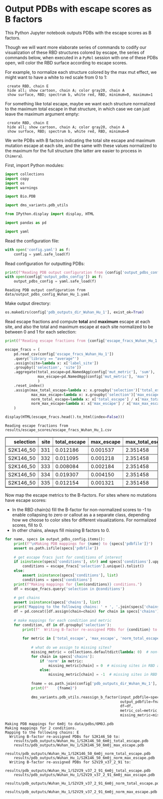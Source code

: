 # Output PDBs with escape scores as B factors
This Python Jupyter notebook outputs PDBs with the escape scores as B factors.

Though we will want more elaborate series of commands to codify our visualization of these RBD structures colored by escape, the series of commands below, when executed in a `PyMol` session with one of these PDBs open, will color the RBD surface according to escape scores.

For example, to normalize each structure colored by the max mut effect, we might want to have a white to red scale from 0 to 1:

     create RBD, chain E
     hide all; show cartoon, chain A; color gray20, chain A
     show surface, RBD; spectrum b, white red, RBD, minimum=0, maximum=1
     
For something like total escape, maybe we want each structure normalized to the maximum total escape in that structure, in which case we can just leave the maximum argument empty:

     create RBD, chain E
     hide all; show cartoon, chain A; color gray20, chain A
     show surface, RBD; spectrum b, white red, RBD, minimum=0
     
We write PDBs with B factors indicating the total site escape and maximum mutation escape at each site, and the same with these values normalized to the maximum for the full structure (the latter are easier to process in `Chimera`).

First, import Python modules:


```python
import collections
import copy
import os
import warnings

import Bio.PDB

import dms_variants.pdb_utils

from IPython.display import display, HTML

import pandas as pd

import yaml
```

Read the configuration file:


```python
with open('config.yaml') as f:
    config = yaml.safe_load(f)
```

Read configuration for outputting PDBs:


```python
print(f"Reading PDB output configuration from {config['output_pdbs_config']}")
with open(config['output_pdbs_config']) as f:
    output_pdbs_config = yaml.safe_load(f)
```

    Reading PDB output configuration from data/output_pdbs_config_Wuhan_Hu_1.yaml


Make output directory:


```python
os.makedirs(config['pdb_outputs_dir_Wuhan_Hu_1'], exist_ok=True)
```

Read escape fractions and compute **total** and **maximum** escape at each site, and also the total and maximum escape at each site normalized to be between 0 and 1 for each selection:


```python
print(f"Reading escape fractions from {config['escape_fracs_Wuhan_Hu_1']}")

escape_fracs = (
    pd.read_csv(config['escape_fracs_Wuhan_Hu_1'])
    .query('library == "average"')
    .assign(site=lambda x: x['label_site'])
    .groupby(['selection', 'site'])
    .aggregate(total_escape=pd.NamedAgg(config['mut_metric'], 'sum'),
               max_escape=pd.NamedAgg(config['mut_metric'], 'max')
               )
    .reset_index()
    .assign(max_total_escape=lambda x: x.groupby('selection')['total_escape'].transform('max'),
            max_max_escape=lambda x: x.groupby('selection')['max_escape'].transform('max'),
            norm_total_escape=lambda x: x['total_escape'] / x['max_total_escape'],
            norm_max_escape=lambda x: x['max_escape'] / x['max_max_escape'])
    )

display(HTML(escape_fracs.head().to_html(index=False)))
```

    Reading escape fractions from results/escape_scores/escape_fracs_Wuhan_Hu_1.csv



<table border="1" class="dataframe">
  <thead>
    <tr style="text-align: right;">
      <th>selection</th>
      <th>site</th>
      <th>total_escape</th>
      <th>max_escape</th>
      <th>max_total_escape</th>
      <th>max_max_escape</th>
      <th>norm_total_escape</th>
      <th>norm_max_escape</th>
    </tr>
  </thead>
  <tbody>
    <tr>
      <td>S2K146_50</td>
      <td>331</td>
      <td>0.012186</td>
      <td>0.001537</td>
      <td>2.351458</td>
      <td>0.8394</td>
      <td>0.005182</td>
      <td>0.001831</td>
    </tr>
    <tr>
      <td>S2K146_50</td>
      <td>332</td>
      <td>0.011095</td>
      <td>0.001218</td>
      <td>2.351458</td>
      <td>0.8394</td>
      <td>0.004718</td>
      <td>0.001451</td>
    </tr>
    <tr>
      <td>S2K146_50</td>
      <td>333</td>
      <td>0.008084</td>
      <td>0.002184</td>
      <td>2.351458</td>
      <td>0.8394</td>
      <td>0.003438</td>
      <td>0.002602</td>
    </tr>
    <tr>
      <td>S2K146_50</td>
      <td>334</td>
      <td>0.019307</td>
      <td>0.004150</td>
      <td>2.351458</td>
      <td>0.8394</td>
      <td>0.008211</td>
      <td>0.004944</td>
    </tr>
    <tr>
      <td>S2K146_50</td>
      <td>335</td>
      <td>0.012154</td>
      <td>0.001321</td>
      <td>2.351458</td>
      <td>0.8394</td>
      <td>0.005169</td>
      <td>0.001574</td>
    </tr>
  </tbody>
</table>


Now map the escape metrics to the B-factors.
For sites where no mutations have escape scores:
 - In the RBD chain(s) fill the B-factor for non-normalized scores to -1 to enable collapsing to zero or callout as a a separate class, depending how we choose to color sites for different visualizations. For normalized scores, fill to 0.
 - In other chains, always fill missing B factors to 0.  


```python
for name, specs in output_pdbs_config.items():
    print(f"\nMaking PDB mappings for {name} to {specs['pdbfile']}")
    assert os.path.isfile(specs['pdbfile'])
    
    # get escape fracs just for conditions of interest
    if isinstance(specs['conditions'], str) and specs['conditions'].upper() == 'ALL':
        conditions = escape_fracs['selection'].unique().tolist()
    else:
        assert isinstance(specs['conditions'], list)
        conditions = specs['conditions']
    print(f"Making mappings for {len(conditions)} conditions.")
    df = escape_fracs.query('selection in @conditions')
    
    # get chains
    assert isinstance(specs['chains'], list)
    print('Mapping to the following chains: ' + ', '.join(specs['chains']))
    df = pd.concat([df.assign(chain=chain) for chain in specs['chains']], ignore_index=True)
    
    # make mappings for each condition and metric
    for condition, df in df.groupby('selection'):
        print(f"  Writing B-factor re-assigned PDBs for {condition} to:")
    
        for metric in ['total_escape', 'max_escape', 'norm_total_escape', 'norm_max_escape']:
        
            # what do we assign to missing sites?
            missing_metric = collections.defaultdict(lambda: 0)  # non-RBD chains always fill to zero
            for chain in specs['chains']:
                if 'norm' in metric:
                    missing_metric[chain] = 0  # missing sites in RBD are 0 for normalized metric PDBs
                else:
                    missing_metric[chain] = -1  # missing sites in RBD are -1 for non-normalized metric PDBs
        
            fname = os.path.join(config['pdb_outputs_dir_Wuhan_Hu_1'], f"{condition}_{name}_{metric}.pdb")
            print(f"    {fname}")
            
            dms_variants.pdb_utils.reassign_b_factor(input_pdbfile=specs['pdbfile'],
                                                     output_pdbfile=fname,
                                                     df=df,
                                                     metric_col=metric,
                                                     missing_metric=missing_metric)
```

    
    Making PDB mappings for 6m0j to data/pdbs/6M0J.pdb
    Making mappings for 2 conditions.
    Mapping to the following chains: E
      Writing B-factor re-assigned PDBs for S2K146_50 to:
        results/pdb_outputs/Wuhan_Hu_1/S2K146_50_6m0j_total_escape.pdb
        results/pdb_outputs/Wuhan_Hu_1/S2K146_50_6m0j_max_escape.pdb
        results/pdb_outputs/Wuhan_Hu_1/S2K146_50_6m0j_norm_total_escape.pdb
        results/pdb_outputs/Wuhan_Hu_1/S2K146_50_6m0j_norm_max_escape.pdb
      Writing B-factor re-assigned PDBs for S2V29_v37_2_91 to:
        results/pdb_outputs/Wuhan_Hu_1/S2V29_v37_2_91_6m0j_total_escape.pdb
        results/pdb_outputs/Wuhan_Hu_1/S2V29_v37_2_91_6m0j_max_escape.pdb
        results/pdb_outputs/Wuhan_Hu_1/S2V29_v37_2_91_6m0j_norm_total_escape.pdb
        results/pdb_outputs/Wuhan_Hu_1/S2V29_v37_2_91_6m0j_norm_max_escape.pdb



```python

```
